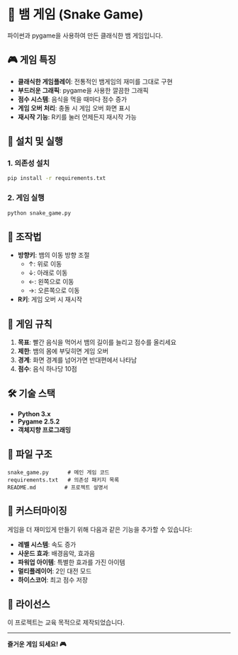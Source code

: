 # 🐍 뱀 게임 (Snake Game)

파이썬과 pygame을 사용하여 만든 클래식한 뱀 게임입니다.

## 🎮 게임 특징

- **클래식한 게임플레이**: 전통적인 뱀게임의 재미를 그대로 구현
- **부드러운 그래픽**: pygame을 사용한 깔끔한 그래픽
- **점수 시스템**: 음식을 먹을 때마다 점수 증가
- **게임 오버 처리**: 충돌 시 게임 오버 화면 표시
- **재시작 기능**: R키를 눌러 언제든지 재시작 가능

## 🚀 설치 및 실행

### 1. 의존성 설치
```bash
pip install -r requirements.txt
```

### 2. 게임 실행
```bash
python snake_game.py
```

## 🎯 조작법

- **방향키**: 뱀의 이동 방향 조절
  - ↑: 위로 이동
  - ↓: 아래로 이동
  - ←: 왼쪽으로 이동
  - →: 오른쪽으로 이동
- **R키**: 게임 오버 시 재시작

## 🎯 게임 규칙

1. **목표**: 빨간 음식을 먹어서 뱀의 길이를 늘리고 점수를 올리세요
2. **제한**: 뱀의 몸에 부딪히면 게임 오버
3. **경계**: 화면 경계를 넘어가면 반대편에서 나타남
4. **점수**: 음식 하나당 10점

## 🛠️ 기술 스택

- **Python 3.x**
- **Pygame 2.5.2**
- **객체지향 프로그래밍**

## 📁 파일 구조

```
snake_game.py      # 메인 게임 코드
requirements.txt   # 의존성 패키지 목록
README.md         # 프로젝트 설명서
```

## 🎨 커스터마이징

게임을 더 재미있게 만들기 위해 다음과 같은 기능을 추가할 수 있습니다:

- **레벨 시스템**: 속도 증가
- **사운드 효과**: 배경음악, 효과음
- **파워업 아이템**: 특별한 효과를 가진 아이템
- **멀티플레이어**: 2인 대전 모드
- **하이스코어**: 최고 점수 저장

## 📝 라이선스

이 프로젝트는 교육 목적으로 제작되었습니다.

---

**즐거운 게임 되세요! 🎮**
